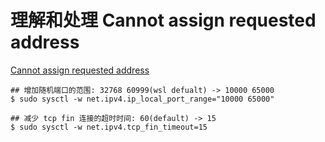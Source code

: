 # 理解和处理 Cannot assign requested address

[Cannot assign requested address](https://www.cnblogs.com/thatsit/p/cannot-assign-requested-address.html)

```shell
## 增加随机端口的范围: 32768 60999(wsl defualt) -> 10000 65000
$ sudo sysctl -w net.ipv4.ip_local_port_range="10000 65000"

## 减少 tcp fin 连接的超时时间: 60(default) -> 15
$ sudo sysctl -w net.ipv4.tcp_fin_timeout=15
```